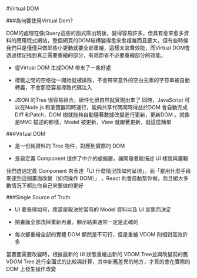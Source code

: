 #Virtual DOM

###為何要使用Virtual Dom?

DOM的處理在像jQuery這些的函式庫出現後，變得容易許多，但具有愈來愈多資料的應用程式網站，整個網頁的DOM結構變得愈來愈複雜而且龐大，但有些時候我們只是僅僅只做耶些小更動就要全部重繪，這樣太浪費效能，而Virtual DOM會透過標記找到真正需要重繪的部分，有效節省不必要重繪部分的效能。


* 從Virtual DOM 生成DOM 帶來了一些好處

* 標籤之間的空格從一開始就被排除，不會帶來意外的空白元素的字符串被自動轉義，不會那麼容易導致代碼注入
* JSON 的Tree 很容易組合，組件化很自然就實現出來了
同時，JavaScript 可以在Node.js 和瀏覽器同時運行，能夠共享代碼同時得益於DOM 會自動完成Diff 和Patch，DOM 樹就能夠自動隨著數據改變進行更新，更新DOM 。就像是MVC 描述的那樣，Model 被更新，View 就跟著更新，就這麼簡單


###Virtual DOM

* 是一份純資料的 Tree 物件，對應到實際的 DOM

* 是自定義 Component 提供了中介的虛擬層，讓開發者能描述 UI 樣貌與邏輯

我們透過定義 Component 來表達「UI 什麼情況該如何呈現」。而「要用什麼手段來達到這個畫面改變（如何操作 DOM）」 ，React 則會自動幫你做，而且絕大多數情況下都比你自己來要做的更好

###Single Source of Truth
* UI 要長得如何，應當是取決於當時的 Model 資料以及 UI 狀態而決定

* 把畫面全部洗掉重新再畫，顯示結果通常一定是正確的

* 每次都重繪全部的實體 DOM 顯然是不可行，但是重繪 VDOM 則相對高效許多


當畫面需要改變時，根據最新的 UI 狀態重繪出新的 VDOM Tree並與改變前的舊 VDOM Tree 進行全面式的比較與計算，其中新舊差異的地方，才真的會在實際的 DOM 上發生操作改變

